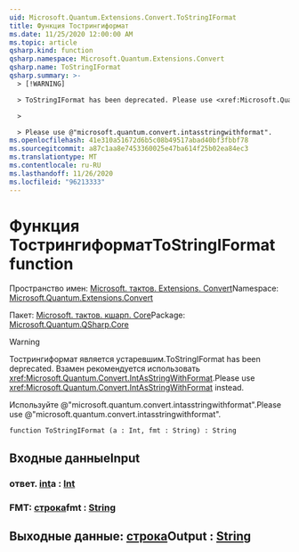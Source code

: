 ```yaml
---
uid: Microsoft.Quantum.Extensions.Convert.ToStringIFormat
title: Функция Тострингиформат
ms.date: 11/25/2020 12:00:00 AM
ms.topic: article
qsharp.kind: function
qsharp.namespace: Microsoft.Quantum.Extensions.Convert
qsharp.name: ToStringIFormat
qsharp.summary: >-
  > [!WARNING]

  > ToStringIFormat has been deprecated. Please use <xref:Microsoft.Quantum.Convert.IntAsStringWithFormat> instead.

  >

  > Please use @"microsoft.quantum.convert.intasstringwithformat".
ms.openlocfilehash: 41e310a51672d6b5c08b49517abad40bf3fbbf78
ms.sourcegitcommit: a87c1aa8e7453360025e47ba614f25b02ea84ec3
ms.translationtype: MT
ms.contentlocale: ru-RU
ms.lasthandoff: 11/26/2020
ms.locfileid: "96213333"
---
```

# <a name="tostringiformat-function"></a><span data-ttu-id="bae07-102">Функция Тострингиформат</span><span class="sxs-lookup"><span data-stu-id="bae07-102">ToStringIFormat function</span></span>

<span data-ttu-id="bae07-103">Пространство имен: [Microsoft. тактов. Extensions. Convert](xref:Microsoft.Quantum.Extensions.Convert)</span><span class="sxs-lookup"><span data-stu-id="bae07-103">Namespace: [Microsoft.Quantum.Extensions.Convert](xref:Microsoft.Quantum.Extensions.Convert)</span></span>

<span data-ttu-id="bae07-104">Пакет: [Microsoft. тактов. кшарп. Core](https://nuget.org/packages/Microsoft.Quantum.QSharp.Core)</span><span class="sxs-lookup"><span data-stu-id="bae07-104">Package: [Microsoft.Quantum.QSharp.Core](https://nuget.org/packages/Microsoft.Quantum.QSharp.Core)</span></span>


> [!WARNING]
> <span data-ttu-id="bae07-105">Тострингиформат является устаревшим.</span><span class="sxs-lookup"><span data-stu-id="bae07-105">ToStringIFormat has been deprecated.</span></span> <span data-ttu-id="bae07-106">Взамен рекомендуется использовать <xref:Microsoft.Quantum.Convert.IntAsStringWithFormat>.</span><span class="sxs-lookup"><span data-stu-id="bae07-106">Please use <xref:Microsoft.Quantum.Convert.IntAsStringWithFormat> instead.</span></span>
>
> <span data-ttu-id="bae07-107">Используйте @"microsoft.quantum.convert.intasstringwithformat".</span><span class="sxs-lookup"><span data-stu-id="bae07-107">Please use @"microsoft.quantum.convert.intasstringwithformat".</span></span>



```qsharp
function ToStringIFormat (a : Int, fmt : String) : String
```


## <a name="input"></a><span data-ttu-id="bae07-108">Входные данные</span><span class="sxs-lookup"><span data-stu-id="bae07-108">Input</span></span>

### <a name="a--int"></a><span data-ttu-id="bae07-109">ответ. [int](xref:microsoft.quantum.lang-ref.int)</span><span class="sxs-lookup"><span data-stu-id="bae07-109">a : [Int](xref:microsoft.quantum.lang-ref.int)</span></span>




### <a name="fmt--string"></a><span data-ttu-id="bae07-110">FMT: [строка](xref:microsoft.quantum.lang-ref.string)</span><span class="sxs-lookup"><span data-stu-id="bae07-110">fmt : [String](xref:microsoft.quantum.lang-ref.string)</span></span>





## <a name="output--string"></a><span data-ttu-id="bae07-111">Выходные данные: [строка](xref:microsoft.quantum.lang-ref.string)</span><span class="sxs-lookup"><span data-stu-id="bae07-111">Output : [String](xref:microsoft.quantum.lang-ref.string)</span></span>

